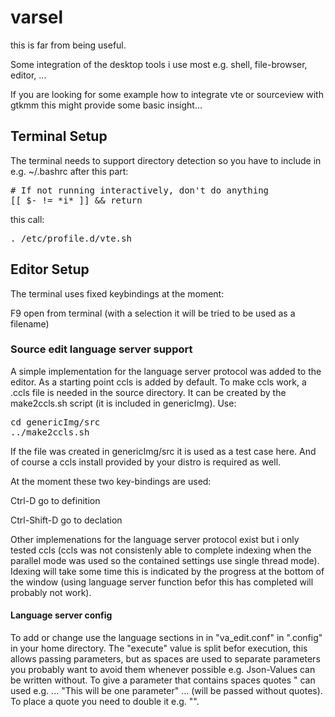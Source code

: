 # varsel
this is far from being useful.

Some integration of the desktop tools i use most
e.g. shell, file-browser, editor, ...

If you are looking for some example how to
integrate vte or sourceview with gtkmm
this might provide some basic insight...

## Terminal Setup

The terminal needs to support directory detection
so you have to include in e.g. ~/.bashrc
after this part:
<pre>
# If not running interactively, don't do anything
[[ $- != *i* ]] && return
</pre>
this call:
<pre>
. /etc/profile.d/vte.sh
</pre>

## Editor Setup

The terminal uses fixed keybindings at the moment:

F9 open from terminal (with a selection it will be tried to be used as a filename)

### Source edit language server support

A simple implementation for the language server protocol was
added to the editor.
As a starting point ccls is added by default.
To make ccls work, a .ccls file is needed in
the source directory.
It can be created by the make2ccls.sh
script (it is included in genericImg). Use:
<pre>
cd genericImg/src
../make2ccls.sh
</pre>
If the file was created in genericImg/src it is used
as a test case here. And of course a ccls install provided
by your distro is required as well.

At the moment these two key-bindings are used:

Ctrl-D go to definition

Ctrl-Shift-D go to declation

Other implemenations for the language server protocol
exist but i only tested ccls
(ccls was not consistenly able to complete indexing when
the parallel mode was used so the contained settings
use single thread mode).
Idexing will take some time this is indicated by
the progress at the bottom of the window
(using language server function befor this has
completed will probably not work).

#### Language server config

To add or change use the language sections in
in "va_edit.conf" in ".config" in your home directory.
The "execute" value is split befor execution, this
allows passing parameters, but as spaces are used to
separate parameters you probably want to avoid them
whenever possible e.g. Json-Values can be written without.
To give a parameter that contains spaces quotes " can used
e.g. ... "This will be one parameter" ...
(will be passed without quotes).
To place a quote you need to double it e.g. "".


